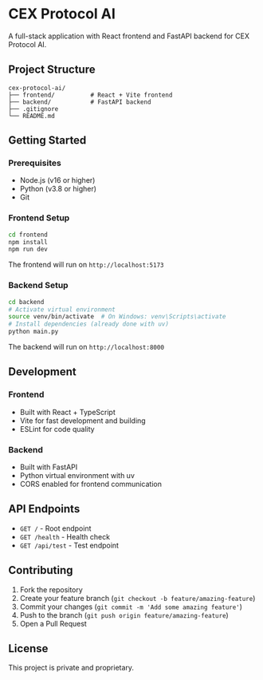 # CEX Protocol AI

A full-stack application with React frontend and FastAPI backend for CEX Protocol AI.

## Project Structure

```
cex-protocol-ai/
├── frontend/          # React + Vite frontend
├── backend/           # FastAPI backend
├── .gitignore
└── README.md
```

## Getting Started

### Prerequisites

- Node.js (v16 or higher)
- Python (v3.8 or higher)
- Git

### Frontend Setup

```bash
cd frontend
npm install
npm run dev
```

The frontend will run on `http://localhost:5173`

### Backend Setup

```bash
cd backend
# Activate virtual environment
source venv/bin/activate  # On Windows: venv\Scripts\activate
# Install dependencies (already done with uv)
python main.py
```

The backend will run on `http://localhost:8000`

## Development

### Frontend
- Built with React + TypeScript
- Vite for fast development and building
- ESLint for code quality

### Backend
- Built with FastAPI
- Python virtual environment with uv
- CORS enabled for frontend communication

## API Endpoints

- `GET /` - Root endpoint
- `GET /health` - Health check
- `GET /api/test` - Test endpoint

## Contributing

1. Fork the repository
2. Create your feature branch (`git checkout -b feature/amazing-feature`)
3. Commit your changes (`git commit -m 'Add some amazing feature'`)
4. Push to the branch (`git push origin feature/amazing-feature`)
5. Open a Pull Request

## License

This project is private and proprietary.
